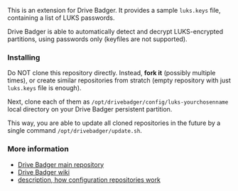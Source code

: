 This is an extension for Drive Badger. It provides a sample `luks.keys` file, containing a list of LUKS passwords.

Drive Badger is able to automatically detect and decrypt LUKS-encrypted partitions, using passwords only (keyfiles are not supported).

### Installing

Do NOT clone this repository directly. Instead, **fork it** (possibly multiple times), or create similar repositories from stratch
(empty repository with just `luks.keys` file is enough).

Next, clone each of them as `/opt/drivebadger/config/luks-yourchosenname` local directory on your Drive Badger persistent partition.

This way, you are able to update all cloned repositories in the future by a single command `/opt/drivebadger/update.sh`.

### More information

- [Drive Badger main repository](https://github.com/drivebadger/drivebadger)
- [Drive Badger wiki](https://github.com/drivebadger/drivebadger/wiki)
- [description, how configuration repositories work](https://github.com/drivebadger/drivebadger/wiki/Configuration-repositories)
